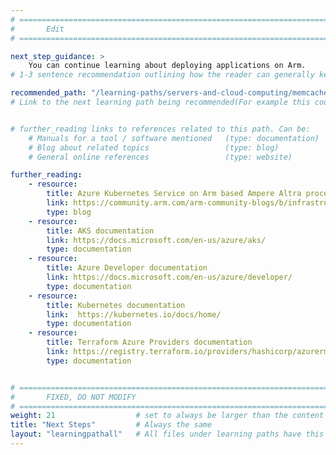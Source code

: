 ```yaml
---
# ================================================================================
#       Edit
# ================================================================================

next_step_guidance: >
    You can continue learning about deploying applications on Arm. 
# 1-3 sentence recommendation outlining how the reader can generally keep learning about these topics, and a specific explanation of why the next step is being recommended.

recommended_path: "/learning-paths/servers-and-cloud-computing/memcached/"
# Link to the next learning path being recommended(For example this could be /learning-paths/servers-and-cloud-computing/mongodb).


# further_reading links to references related to this path. Can be:
    # Manuals for a tool / software mentioned   (type: documentation)
    # Blog about related topics                 (type: blog)
    # General online references                 (type: website) 

further_reading:
    - resource:
        title: Azure Kubernetes Service on Arm based Ampere Altra processors
        link: https://community.arm.com/arm-community-blogs/b/infrastructure-solutions-blog/posts/aks-on-arm-based-ampere
        type: blog
    - resource:
        title: AKS documentation
        link: https://docs.microsoft.com/en-us/azure/aks/
        type: documentation
    - resource:
        title: Azure Developer documentation
        link: https://docs.microsoft.com/en-us/azure/developer/
        type: documentation
    - resource:
        title: Kubernetes documentation
        link:  https://kubernetes.io/docs/home/
        type: documentation
    - resource:
        title: Terraform Azure Providers documentation
        link: https://registry.terraform.io/providers/hashicorp/azurerm/latest/docs/
        type: documentation


# ================================================================================
#       FIXED, DO NOT MODIFY
# ================================================================================
weight: 21                  # set to always be larger than the content in this path, and one more than 'review'
title: "Next Steps"         # Always the same
layout: "learningpathall"   # All files under learning paths have this same wrapper
---
```

